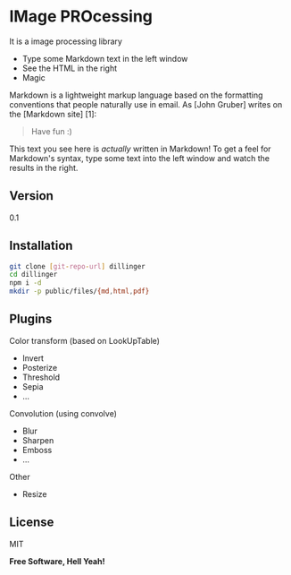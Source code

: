 IMage PROcessing
=========

It is a image processing library

  - Type some Markdown text in the left window
  - See the HTML in the right
  - Magic

Markdown is a lightweight markup language based on the formatting conventions that people naturally use in email.  As [John Gruber] writes on the [Markdown site] [1]:

> Have fun :)

This text you see here is *actually* written in Markdown! To get a feel for Markdown's syntax, type some text into the left window and watch the results in the right.  

Version
----

0.1

Installation
--------------

```sh
git clone [git-repo-url] dillinger
cd dillinger
npm i -d
mkdir -p public/files/{md,html,pdf}
```

Plugins
--------------

Color transform (based on LookUpTable)
  - Invert
  - Posterize
  - Threshold
  - Sepia
  - ...

Convolution (using convolve)
  - Blur
  - Sharpen
  - Emboss
  - ...

Other
  - Resize

License
----

MIT


**Free Software, Hell Yeah!**
